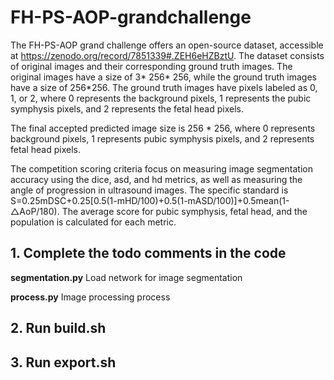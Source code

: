 # FH-PS-AOP-grandchallenge


The FH-PS-AOP grand challenge offers an open-source dataset, accessible at https://zenodo.org/record/7851339#.ZEH6eHZBztU. The dataset consists of original images and their corresponding ground truth images. The original images have a size of 3* 256* 256, while the ground truth images have a size of 256*256. The ground truth images have pixels labeled as 0, 1, or 2, where 0 represents the background pixels, 1 represents the pubic symphysis pixels, and 2 represents the fetal head pixels.



The final accepted predicted image size is 256 * 256, where 0 represents background pixels, 1 represents pubic symphysis pixels, and 2 represents fetal head pixels.



The competition scoring criteria focus on measuring image segmentation accuracy using the dice, asd, and hd metrics, as well as measuring the angle of progression in ultrasound images. The specific standard is S=0.25mDSC+0.25[0.5(1-mHD/100)+0.5(1-mASD/100)]+0.5mean(1-△AoP/180). The average score for pubic symphysis, fetal head, and the population is calculated for each metric.



## 1. Complete the todo comments in the code

**segmentation.py**  Load network for image segmentation

**process.py**    Image processing process



## 2. Run build.sh



## 3. Run export.sh





